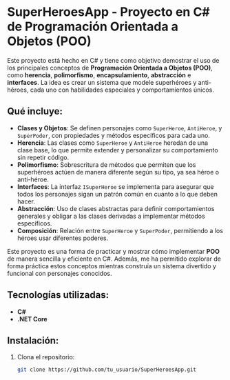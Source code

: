 # SuperHeroesApp - Proyecto en C# de Programación Orientada a Objetos (POO)

Este proyecto está hecho en C# y tiene como objetivo demostrar el uso de los principales conceptos de **Programación Orientada a Objetos (POO)**, como **herencia**, **polimorfismo**, **encapsulamiento**, **abstracción** e **interfaces**. La idea es crear un sistema que modele superhéroes y anti-héroes, cada uno con habilidades especiales y comportamientos únicos.

## Qué incluye:
- **Clases y Objetos**: Se definen personajes como `SuperHeroe`, `AntiHeroe`, y `SuperPoder`, con propiedades y métodos específicos para cada uno.
- **Herencia**: Las clases como `SuperHeroe` y `AntiHeroe` heredan de una clase base, lo que permite extender y personalizar su comportamiento sin repetir código.
- **Polimorfismo**: Sobrescritura de métodos que permiten que los superhéroes actúen de manera diferente según su tipo, ya sea héroe o anti-héroe.
- **Interfaces**: La interfaz `ISuperHeroe` se implementa para asegurar que todos los personajes sigan un patrón común en cuanto a lo que deben hacer.
- **Abstracción**: Uso de clases abstractas para definir comportamientos generales y obligar a las clases derivadas a implementar métodos específicos.
- **Composición**: Relación entre `SuperHeroe` y `SuperPoder`, permitiendo a los héroes usar diferentes poderes.

Este proyecto es una forma de practicar y mostrar cómo implementar **POO** de manera sencilla y eficiente en C#. Además, me ha permitido explorar de forma práctica estos conceptos mientras construía un sistema divertido y funcional con personajes conocidos.

## Tecnologías utilizadas:
- **C#**
- **.NET Core**

## Instalación:

1. Clona el repositorio:
   ```bash
   git clone https://github.com/tu_usuario/SuperHeroesApp.git

